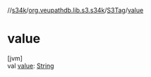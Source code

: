 //[s34k](../../../index.md)/[org.veupathdb.lib.s3.s34k](../index.md)/[S3Tag](index.md)/[value](value.md)

# value

[jvm]\
val [value](value.md): [String](https://kotlinlang.org/api/latest/jvm/stdlib/kotlin/-string/index.html)
